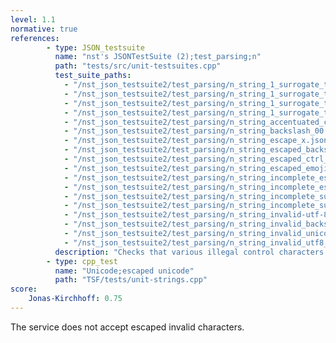 ```yaml
---
level: 1.1
normative: true
references:
        - type: JSON_testsuite
          name: "nst's JSONTestSuite (2);test_parsing;n"
          path: "tests/src/unit-testsuites.cpp"
          test_suite_paths:
            - "/nst_json_testsuite2/test_parsing/n_string_1_surrogate_then_escape.json"
            - "/nst_json_testsuite2/test_parsing/n_string_1_surrogate_then_escape_u.json"
            - "/nst_json_testsuite2/test_parsing/n_string_1_surrogate_then_escape_u1.json"
            - "/nst_json_testsuite2/test_parsing/n_string_1_surrogate_then_escape_u1x.json" 
            - "/nst_json_testsuite2/test_parsing/n_string_accentuated_char_no_quotes.json"
            - "/nst_json_testsuite2/test_parsing/n_string_backslash_00.json"
            - "/nst_json_testsuite2/test_parsing/n_string_escape_x.json"
            - "/nst_json_testsuite2/test_parsing/n_string_escaped_backslash_bad.json"
            - "/nst_json_testsuite2/test_parsing/n_string_escaped_ctrl_char_tab.json"
            - "/nst_json_testsuite2/test_parsing/n_string_escaped_emoji.json"
            - "/nst_json_testsuite2/test_parsing/n_string_incomplete_escape.json"
            - "/nst_json_testsuite2/test_parsing/n_string_incomplete_escaped_character.json"
            - "/nst_json_testsuite2/test_parsing/n_string_incomplete_surrogate.json"
            - "/nst_json_testsuite2/test_parsing/n_string_incomplete_surrogate_escape_invalid.json"
            - "/nst_json_testsuite2/test_parsing/n_string_invalid-utf-8-in-escape.json"
            - "/nst_json_testsuite2/test_parsing/n_string_invalid_backslash_esc.json"
            - "/nst_json_testsuite2/test_parsing/n_string_invalid_unicode_escape.json"
            - "/nst_json_testsuite2/test_parsing/n_string_invalid_utf8_after_escape.json"
          description: "Checks that various illegal control characters and utf-8 characters are rejected."
        - type: cpp_test
          name: "Unicode;escaped unicode"
          path: "TSF/tests/unit-strings.cpp"
score:
    Jonas-Kirchhoff: 0.75
---
```


The service does not accept escaped invalid characters.